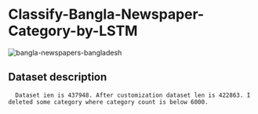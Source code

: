 # Classify-Bangla-Newspaper-Category-by-LSTM

![bangla-newspapers-bangladesh](https://user-images.githubusercontent.com/44643948/161145766-6cb15de0-282f-4f34-ac5a-dd560339eb48.png)

## Dataset description
      Dataset ien is 437948. After customization dataset len is 422863. I deleted some category where category count is below 6000.
      

